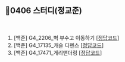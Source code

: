 ## 📘0406 스터디(정교준)
</br>

1. [백준] G4_2206_벽 부수고 이동하기 [[정답코드](G4_2206_벽부수고이동하기.md)]
2. [백준] G4_17135_캐슬 디펜스 [[정답코드](G4_17135_캐슬디펜스.md)]
3. [백준] G4_17471_게리맨더링 [[정답코드](G4_17471_게리맨더링.md)]
